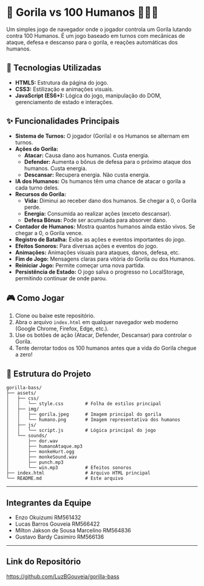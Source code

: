# 🦍 Gorila vs 100 Humanos 🧑‍🤝‍🧑

Um simples jogo de navegador onde o jogador controla um Gorila lutando contra 100 Humanos. É um jogo baseado em turnos com mecânicas de ataque, defesa e descanso para o gorila, e reações automáticas dos humanos.

## 🚀 Tecnologias Utilizadas

*   **HTML5:** Estrutura da página do jogo.
*   **CSS3:** Estilização e animações visuais.
*   **JavaScript (ES6+):** Lógica do jogo, manipulação do DOM, gerenciamento de estado e interações.

## ✨ Funcionalidades Principais

*   **Sistema de Turnos:** O jogador (Gorila) e os Humanos se alternam em turnos.
*   **Ações do Gorila:**
    *   **Atacar:** Causa dano aos humanos. Custa energia.
    *   **Defender:** Aumenta o bônus de defesa para o próximo ataque dos humanos. Custa energia.
    *   **Descansar:** Recupera energia. Não custa energia.
*   **IA dos Humanos:** Os humanos têm uma chance de atacar o gorila a cada turno deles.
*   **Recursos do Gorila:**
    *   **Vida:** Diminui ao receber dano dos humanos. Se chegar a 0, o Gorila perde.
    *   **Energia:** Consumida ao realizar ações (exceto descansar).
    *   **Defesa Bônus:** Pode ser acumulada para absorver dano.
*   **Contador de Humanos:** Mostra quantos humanos ainda estão vivos. Se chegar a 0, o Gorila vence.
*   **Registro de Batalha:** Exibe as ações e eventos importantes do jogo.
*   **Efeitos Sonoros:** Para diversas ações e eventos do jogo.
*   **Animações:** Animações visuais para ataques, danos, defesa, etc.
*   **Fim de Jogo:** Mensagens claras para vitória do Gorila ou dos Humanos.
*   **Reiniciar Jogo:** Permite começar uma nova partida.
*   **Persistência de Estado:** O jogo salva o progresso no LocalStorage, permitindo continuar de onde parou.

## 🎮 Como Jogar

1.  Clone ou baixe este repositório.
2.  Abra o arquivo `index.html` em qualquer navegador web moderno (Google Chrome, Firefox, Edge, etc.).
3.  Use os botões de ação (Atacar, Defender, Descansar) para controlar o Gorila.
4.  Tente derrotar todos os 100 humanos antes que a vida do Gorila chegue a zero!

## 📁 Estrutura do Projeto

```
gorilla-bass/
├── assets/
│   ├── css/
│   │   └── style.css        # Folha de estilos principal
│   ├── img/
│   │   ├── gorila.jpeg      # Imagem principal do gorila
│   │   └── humano.png       # Imagem representativa dos humanos
│   ├── js/
│   │   └── script.js        # Lógica principal do jogo
│   └── sounds/
│       ├── dor.wav
│       ├── humanoAtaque.mp3
│       ├── monkeHurt.ogg
│       ├── monkeSound.wav
│       ├── punch.mp3
│       └── win.mp3          # Efeitos sonoros
├── index.html               # Arquivo HTML principal
└── README.md                # Este arquivo
```

--- 
## Integrantes da Equipe

*   Enzo Okuizumi RM561432
*   Lucas Barros Gouveia RM566422
*   Milton Jakson de Sousa Marcelino RM564836
*   Gustavo Bardy Casimiro RM566136

---

## Link do Repositório

https://github.com/LuzBGouveia/gorilla-bass
